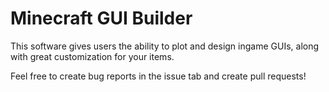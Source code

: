 # Minecraft GUI Builder

This software gives users the ability to plot and design ingame GUIs, along with great customization for your items.

Feel free to create bug reports in the issue tab and create pull requests!